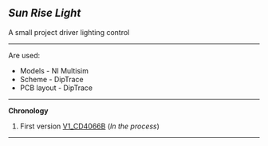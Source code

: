 ***Sun Rise Light***
---

A small project driver lighting control

---

Are used:
* Models - NI Multisim
* Scheme - DipTrace
* PCB layout - DipTrace

---

**Chronology**

1. First version [V1_CD4066B](https://github.com/Blackghost56/KVM_Simplified/blob/master/V1_CD4066B) (*In the process*)


---
